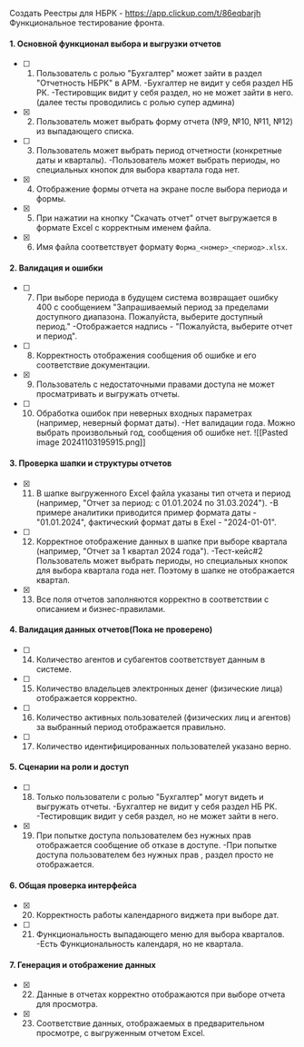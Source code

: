 Создать Реестры для НБРК - https://app.clickup.com/t/86eqbarjh
Функциональное тестирование фронта.

#### 1. Основной функционал выбора и выгрузки отчетов
- [ ] 1. Пользователь с ролью "Бухгалтер" может зайти в раздел "Отчетность НБРК" в АРМ.
      -Бухгалтер не видит у себя раздел  НБ РК.
      -Тестировщик видит у себя раздел, но не может зайти в него.
      (далее тесты проводились с ролью супер админа)
- [x] 2. Пользователь может выбрать форму отчета (№9, №10, №11, №12) из выпадающего списка.
- [ ] 3. Пользователь может выбрать период отчетности (конкретные даты и кварталы).
      -Пользователь может выбрать периоды, но специальных кнопок для выбора квартала года нет.
- [x] 4. Отображение формы отчета на экране после выбора периода и формы.
- [x] 5. При нажатии на кнопку "Скачать отчет" отчет выгружается в формате Excel с корректным именем файла.
- [x] 6. Имя файла соответствует формату `Форма_<номер>_<период>.xlsx`.

#### 2. Валидация и ошибки
- [ ] 7. При выборе периода в будущем система возвращает ошибку 400 с сообщением "Запрашиваемый период за пределами доступного диапазона. Пожалуйста, выберите доступный период."
      -Отображается надпись - "Пожалуйста, выберите отчет и период".
- [ ] 8. Корректность отображения сообщения об ошибке и его соответствие документации.
- [x] 9. Пользователь с недостаточными правами доступа не может просматривать и выгружать отчеты.
- [ ] 10. Обработка ошибок при неверных входных параметрах (например, неверный формат даты).
      -Нет валидации года. Можно выбрать произвольный год, сообщения об ошибке нет.
      ![[Pasted image 20241103195915.png]] 

#### 3. Проверка шапки и структуры отчетов
- [x] 11. В шапке выгруженного Excel файла указаны тип отчета и период (например, "Отчет за период: с 01.01.2024 по 31.03.2024").
      -В примере аналитики приводится пример формата даты - "01.01.2024", фактический формат даты в Exel -  "2024-01-01".
- [ ] 12. Корректное отображение данных в шапке при выборе квартала (например, "Отчет за 1 квартал 2024 года").
      -Тест-кейс#2 Пользователь может выбрать периоды, но специальных кнопок для выбора квартала года нет.
      Поэтому в шапке не отображается квартал.
- [x] 13. Все поля отчетов заполняются корректно в соответствии с описанием и бизнес-правилами.

#### 4. Валидация данных отчетов(Пока не проверено)
- [ ] 14. Количество агентов и субагентов соответствует данным в системе.
- [ ] 15. Количество владельцев электронных денег (физические лица) отображается корректно.
- [ ] 16. Количество активных пользователей (физических лиц и агентов) за выбранный период отображается правильно.
- [ ] 17. Количество идентифицированных пользователей указано верно.


#### 5. Сценарии на роли и доступ
- [ ] 18. Только пользователи с ролью "Бухгалтер" могут видеть и выгружать отчеты.
      -Бухгалтер не видит у себя раздел  НБ РК.
      -Тестировщик видит у себя раздел, но не может зайти в него.
- [x] 19. При попытке доступа пользователем без нужных прав отображается сообщение об отказе в доступе.
      -При попытке доступа пользователем без нужных прав , раздел просто не отображается.

#### 6. Общая проверка интерфейса
- [x] 20. Корректность работы календарного виджета при выборе дат.
- [ ] 21. Функциональность выпадающего меню для выбора кварталов.
      -Есть Функциональность календаря, но не квартала.

#### 7. Генерация и отображение данных
- [x] 22. Данные в отчетах корректно отображаются при выборе отчета для просмотра.
- [x] 23. Соответствие данных, отображаемых в предварительном просмотре, с выгруженным отчетом Excel.
